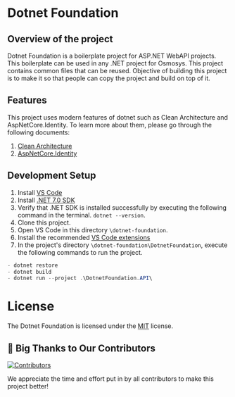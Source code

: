 # Dotnet Foundation

## Overview of the project

Dotnet Foundation is a boilerplate project for ASP.NET WebAPI projects. This boilerplate can be used in any .NET project for Osmosys. This project contains common files that  can be reused. Objective of building this project is to make it so that people can copy the project and build on top of it.

## Features

This project uses modern features of dotnet such as Clean Architecture and AspNetCore.Identity. To learn more about them, please go through the following documents:

1. [Clean Architecture](./docs/CLEAN_ARCHITECTURE.md)
2. [AspNetCore.Identity](./docs/ASPNETCORE_IDENTITY.md)

## Development Setup

1. Install [VS Code](https://code.visualstudio.com/)
2. Install [.NET 7.0 SDK](https://dotnet.microsoft.com/en-us/download)
3. Verify that .NET SDK is installed successfully by executing the following command in the terminal. `dotnet --version`.
4. Clone this project.
5. Open VS Code in this directory `\dotnet-foundation`.
6. Install the recommended [VS Code extensions](https://imgur.com/XIh4IPI)
7. In the project's directory `\dotnet-foundation\DotnetFoundation`, execute the following commands to run the project.
```csharp
- dotnet restore
- dotnet build
- dotnet run --project .\DotnetFoundation.API\
```

# License
The Dotnet Foundation is licensed under the [MIT](https://github.com/OsmosysSoftware/dotnet-foundation/blob/main/LICENSE) license.

## 👏 Big Thanks to Our Contributors

<a href="https://github.com/OsmosysSoftware/dotnet-foundation/graphs/contributors">
  <img src="https://contrib.rocks/image?repo=OsmosysSoftware/dotnet-foundation" alt="Contributors" />
</a>

We appreciate the time and effort put in by all contributors to make this project better!







